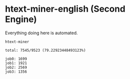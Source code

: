 # htext-miner-english (Second Engine)

Everything doing here is automated.

```
htext-miner

total: 7545/9523 (79.22923448493123%)

job0: 1699
job1: 1921
job2: 2569
job3: 1356
```